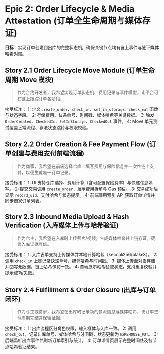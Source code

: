 # Epic 2: Order Lifecycle & Media Attestation (订单全生命周期与媒体存证)
**目标**：实现订单创建到出库的完整状态机，确保关键节点均有链上事件与链下媒体哈希对照。

## Story 2.1 Order Lifecycle Move Module (订单生命周期 Move 模块)
> 作为合约开发者，我希望实现订单状态机、费用记录与事件模型，让平台可在链上跟踪订单各阶段。

接受标准：
1: 定义 `create_order`、`check_in`、`set_in_storage`、`check_out` 函数与状态字段。
2: 存储费用、快递单号、时间戳、媒体哈希等关键数据。
3: 触发 `OrderCreated`、`CheckedIn`、`SetInStorage`、`CheckedOut` 事件。
4: Move 单元测试覆盖正常流程、非法状态跳转与权限校验。

## Story 2.2 Order Creation & Fee Payment Flow (订单创建与费用支付前端流程)
> 作为商家，我希望在前端选择仓库、填写费用与保险信息并一次性链上支付，以便生成唯一订单记录。

接受标准：
1: UI 支持仓库选择、费用计算（含可配置保险费率）与快递信息填写。
2: 提交交易调用 `create_order`，展示费用拆解与 Gas 预估。
3: 交易成功后显示 `record_uid`、支付哈希与状态提示。
4: 前端调用索引 API 获取订单详情并同步商家订单列表。

## Story 2.3 Inbound Media Upload & Hash Verification (入库媒体上传与哈希验证)
> 作为仓主，我希望在入库时上传照片/视频，生成媒体哈希并上链存证，确保入库证据可信。

接受标准：
1: 入库表单支持上传媒体并本地计算哈希（keccak256/blake3）。
2: 调用 `check_in` 上链记录快递单号、媒体哈希与时间戳。
3: 媒体上传至对象存储并回写元数据，链上哈希保持一致。
4: 前端展示哈希验证状态，支持重复校验并提示成功/失败。

## Story 2.4 Fulfillment & Order Closure (出库与订单闭环)
> 作为仓主或商家，我希望在出库时记录新的物流信息与媒体哈希，使订单生命周期完结并保留证据。

接受标准：
1: 出库流程区分角色权限，输入框体与入库一致。
2: 调用 `check_out`，记录出库单号、媒体哈希与时间戳，状态更新为 `WAREHOUSE_OUT`。
3: 后端监听出库事件并刷新订单索引与统计。
4: 订单详情页展示完整时间线及各节点哈希验证结果。
